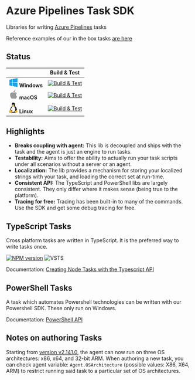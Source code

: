 
# Azure Pipelines Task SDK

Libraries for writing [Azure Pipelines](https://azure.microsoft.com/en-us/services/devops/pipelines/) tasks

Reference examples of our in the box tasks [are here](https://github.com/microsoft/azure-pipelines-tasks)

## Status

|   | Build & Test |
|---|:-----:|
|![Win-x64](res/win_med.png) **Windows**|[![Build & Test][win-build-badge]][build]| 
|![macOS](res/apple_med.png) **macOS**|[![Build & Test][macOS-build-badge]][build]| 
|![Linux-x64](res/tux_med.png) **Linux**|[![Build & Test][linux-build-badge]][build]|

[win-build-badge]: https://dev.azure.com/mseng/PipelineTools/_apis/build/status/azure-pipelines-task-lib-ci?branchName=master&jobname=windows
[macOS-build-badge]: https://dev.azure.com/mseng/PipelineTools/_apis/build/status/azure-pipelines-task-lib-ci?branchName=master&jobname=macOS
[linux-build-badge]: https://dev.azure.com/mseng/PipelineTools/_apis/build/status/azure-pipelines-task-lib-ci?branchName=master&jobname=linux
[build]: https://dev.azure.com/mseng/PipelineTools/_build/latest?definitionId=7623

## Highlights

 * __Breaks coupling with agent:__  This lib is decoupled and ships with the task and the agent is just an engine to run tasks.
 * __Testability:__ Aims to offer the ability to actually run your task scripts under all scenarios without a server or an agent.
 * __Localization:__ The lib provides a mechanism for storing your localized strings with your task, and loading the correct set at run-time.
 * __Consistent API:__ The TypeScript and PowerShell libs are largely consistent. They only differ where it makes sense (being true to the platform).
 * __Tracing for free:__ Tracing has been built-in to many of the commands. Use the SDK and get some debug tracing for free.

## TypeScript Tasks

Cross platform tasks are written in TypeScript.  It is the preferred way to write tasks once.

[![NPM version][npm-lib-image]][npm-lib-url] ![VSTS](https://mseng.visualstudio.com/DefaultCollection/_apis/public/build/definitions/b924d696-3eae-4116-8443-9a18392d8544/2553/badge)

Documentation: [Creating Node Tasks with the Typescript API](node/README.md)

## PowerShell Tasks

A task which automates Powershell technologies can be written with our Powershell SDK.  These only run on Windows.

Documentation: [PowerShell API](powershell/Docs/README.md)

## Notes on authoring Tasks

Starting from [version v2.141.0](https://github.com/Microsoft/azure-pipelines-agent/releases/tag/v2.141.0), the agent can now run on three OS architectures: x86, x64, and 32-bit ARM. When authoring a new task, you can check agent variable: `Agent.OSArchitecture` (possible values: X86, X64, ARM) to restrict running said task to a particular set of OS architectures.


[npm-lib-image]: https://img.shields.io/npm/v/azure-pipelines-task-lib.svg?style=flat
[npm-lib-url]: https://www.npmjs.com/package/azure-pipelines-task-lib
[npm-sdk-image]: https://img.shields.io/npm/v/vsts-task-sdk.svg?style=flat
[npm-sdk-url]: https://www.npmjs.com/package/vsts-task-sdk
